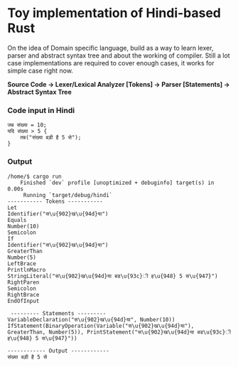 # Toy implementation of Hindi-based Rust
On the idea of Domain specific language, build as a way to learn lexer, parser and abstract syntax tree and about the working of compiler. Still a lot case implementations are required to cover enough cases, it works for simple case right now.


<strong>Source Code -> Lexer/Lexical Analyzer [Tokens] -> Parser [Statements] -> Abstract Syntax Tree</strong>

### Code input in Hindi 
```commandline
जब संख्या = 10;
यदि संख्या > 5 {
    तब("संख्या बड़ी है 5 से");
}
```

### Output
```commandline
/home/$ cargo run 
    Finished `dev` profile [unoptimized + debuginfo] target(s) in 0.00s
     Running `target/debug/hindi`
----------- Tokens -----------
Let
Identifier("स\u{902}ख\u{94d}या")
Equals
Number(10)
Semicolon
If
Identifier("स\u{902}ख\u{94d}या")
GreaterThan
Number(5)
LeftBrace
PrintlnMacro
StringLiteral("स\u{902}ख\u{94d}या बड\u{93c}ी ह\u{948} 5 स\u{947}")
RightParen
Semicolon
RightBrace
EndOfInput

 --------- Statements ---------
VariableDeclaration("स\u{902}ख\u{94d}या", Number(10))
IfStatement(BinaryOperation(Variable("स\u{902}ख\u{94d}या"), GreaterThan, Number(5)), PrintStatement("स\u{902}ख\u{94d}या बड\u{93c}ी ह\u{948} 5 स\u{947}"))

------------ Output ------------
संख्या बड़ी है 5 से

```

